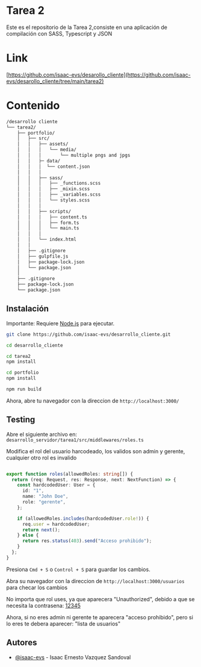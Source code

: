 
# Tarea 2

Este es el repositorio de la Tarea 2,consiste en una aplicación de compilación con SASS, Typescript y JSON

# Link

[https://github.com/isaac-evs/desarollo_cliente](https://github.com/isaac-evs/desarollo_cliente/tree/main/tarea2)

# Contenido 

```bash
/desarrollo cliente
└── tarea2/
    ├── portfolio/
    │   ├── src/
    │   │   ├── assets/
    │   │   │   └── media/
    │   │   │       └── multiple pngs and jpgs
    │   │   ├─ data/  
    │   │   │  └── content.json
    │   │   │
    │   │   ├── sass/
    │   │   │   ├── _functions.scss
    │   │   │   ├── _mixin.scss
    │   │   │   ├── _variables.scss
    │   │   │   └── styles.scss
    │   │   │
    │   │   ├── scripts/
    │   │   │   ├── content.ts
    │   │   │   ├── form.ts
    │   │   │   └── main.ts
    │   │   │
    │   │   └── index.html
    │   │
    │   ├── .gitignore
    │   ├── gulpfile.js
    │   ├── package-lock.json
    │   └── package.json
    │
    ├── .gitignore 
    ├── package-lock.json
    └── package.json  
```


## Instalación

Importante: Requiere [Node.js](https://nodejs.org/) para ejecutar.

```bash
git clone https://github.com/isaac-evs/desarrollo_cliente.git
```

```bash
cd desarrollo_cliente
```

```bash
cd tarea2
npm install
```

```bash
cd portfolio
npm install
```

```bash
npm run build
```

Ahora, abre tu navegador con la direccion de `http://localhost:3000/`


## Testing


Abre el siguiente archivo en: `desarrollo_servidor/tarea1/src/middlewares/roles.ts`

Modifica el rol del usuario harcodeado, los validos son admin y gerente, cualquier otro rol es invalido 

```typescript

export function roles(allowedRoles: string[]) {
  return (req: Request, res: Response, next: NextFunction) => {
    const hardcodedUser: User = {
      id: "1",
      name: "John Doe",
      role: "gerente",
    };

    if (allowedRoles.includes(hardcodedUser.role!)) {
      req.user = hardcodedUser;
      return next();
    } else {
      return res.status(403).send("Acceso prohibido");
    }
  };
}

```


Presiona `Cmd + S` o `Control + S` para guardar los cambios.


Abra su navegador con la direccion de `http://localhost:3000/usuarios` para checar los cambios


No importa que rol uses, ya que aparecera "Unauthorized", debido a que se necesita la contrasena: [12345
](http://localhost:3000/usuarios?key=12345)


Ahora, si no eres admin ni gerente te aparecera "acceso prohibido", pero si lo eres te debera aparecer: "lista de usuarios"



## Autores

- [@isaac-evs](https://www.github.com/isaac-evs) - Isaac Ernesto Vazquez Sandoval
